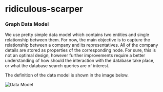 # ridiculous-scarper

### Graph Data Model
We use pretty simple data model which contains two entities and single relationship between them. For now, the main objective is to capture the relationship between a company and its representatives. All of the company details are stored as properties of the corresponding node. For sure, this is not an optimal design, however further improvements require a better understanding of how should the interaction with the database take place, or what the database search queries are of interest.

The definition of the data model is shown in the image below.

![Data Model](https://github.com/goshaQ/ridiculous-scarper/blob/master/assets/dm.png)
